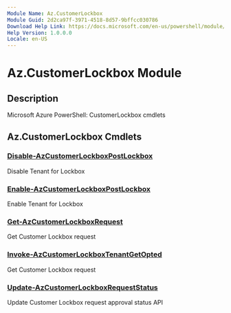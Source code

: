 ```yaml
---
Module Name: Az.CustomerLockbox
Module Guid: 2d2ca97f-3971-4518-8d57-9bffcc030786
Download Help Link: https://docs.microsoft.com/en-us/powershell/module/az.customerlockbox
Help Version: 1.0.0.0
Locale: en-US
---
```


# Az.CustomerLockbox Module
## Description
Microsoft Azure PowerShell: CustomerLockbox cmdlets

## Az.CustomerLockbox Cmdlets
### [Disable-AzCustomerLockboxPostLockbox](Disable-AzCustomerLockboxPostLockbox.md)
Disable Tenant for Lockbox

### [Enable-AzCustomerLockboxPostLockbox](Enable-AzCustomerLockboxPostLockbox.md)
Enable Tenant for Lockbox

### [Get-AzCustomerLockboxRequest](Get-AzCustomerLockboxRequest.md)
Get Customer Lockbox request

### [Invoke-AzCustomerLockboxTenantGetOpted](Invoke-AzCustomerLockboxTenantGetOpted.md)
Get Customer Lockbox request

### [Update-AzCustomerLockboxRequestStatus](Update-AzCustomerLockboxRequestStatus.md)
Update Customer Lockbox request approval status API


